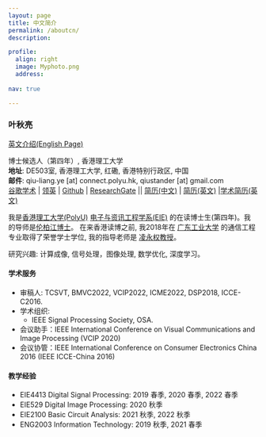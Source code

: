 ```yaml
---
layout: page
title: 中文简介
permalink: /aboutcn/
description: 

profile:
  align: right
  image: Myphoto.png
  address: 
  
nav: true

---
```


### **叶秋亮** 

[英文介绍(English Page)](https://qiuliang.site) 

博士候选人（第四年）, 香港理工大学<br>
**地址**: DE503室, 香港理工大学, 红磡, 香港特别行政区, 中国<br>
**邮件**: qiu-liang.ye [at] connect.polyu.hk, qiustander [at] gmail.com<br>
[谷歌学术](https://scholar.google.com/citations?user=DnMHi80AAAAJ&hl=en&oi=ao) | [领英](https://www.linkedin.com/in/qiuliang-ye-440b85127/) | [Github](https://github.com/Qiustander) | [ResearchGate](https://www.researchgate.net/profile/Qiuliang-Ye) || [简历(中文)](http://qiuliang.site/assets/files/../../../../../assets/files/Resume_Chinese.pdf) | [简历(英文)](https://qiuliang.site/assets/files/../../../../../assets/files/Resume_English.pdf) |[学术简历(英文)](http://qiuliang.site/assets/files/../../../../../assets/files/Curriculum_Vitae.pdf) 

我是[香港理工大学(PolyU)](https://www.polyu.edu.hk/) [电子与资讯工程学系(EIE)](https://www.polyu.edu.hk/eie/) 的在读博士生(第四年)。我的导师是[伦柏江博士](https://staff.eie.polyu.edu.hk/enpklun/)。 在来香港读博之前, 我2018年在 [广东工业大学](https://english.gdut.edu.cn/) 的通信工程专业取得了荣誉学士学位, 我的指导老师是 [凌永权教授](https://wkling.gdut.edu.cn/)。

研究兴趣: 计算成像, 信号处理，图像处理, 数学优化, 深度学习。


#### 学术服务

- 审稿人: TCSVT, BMVC2022, VCIP2022, ICME2022, DSP2018, ICCE-C2016.
- 学术组织: 
  - IEEE Signal Processing Society, OSA.
- 会议助手：IEEE International Conference on Visual Communications and Image Processing (VCIP 2020)
- 会议协管：IEEE International Conference on Consumer Electronics China 2016 (IEEE ICCE-China 2016)

#### 教学经验

- EIE4413 Digital Signal Processing: 2019 春季, 2020 春季, 2022 春季
- EIE529 Digital Image Processing: 2020 秋季
- EIE2100 Basic Circuit Analysis: 2021 秋季, 2022 秋季
- ENG2003 Information Technology: 2019 秋季, 2021 春季

